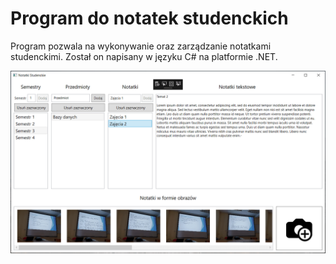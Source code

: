 # Program do notatek studenckich

Program pozwala na wykonywanie oraz zarządzanie notatkami studenckimi. Został on napisany w języku C# na platformie .NET.

![](docs/images/main_window.png)
